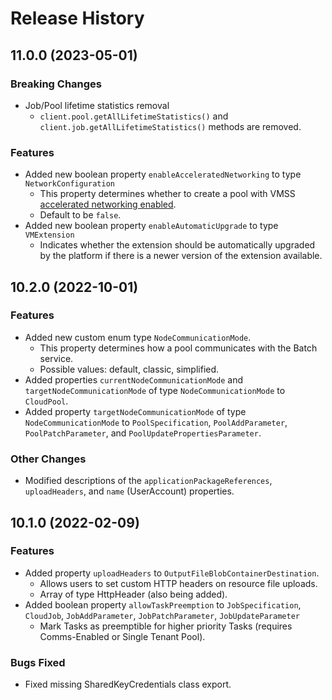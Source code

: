 # Release History

## 11.0.0 (2023-05-01)

### Breaking Changes

- Job/Pool lifetime statistics removal
  - `client.pool.getAllLifetimeStatistics()` and `client.job.getAllLifetimeStatistics()` methods are removed.

### Features

- Added new boolean property `enableAcceleratedNetworking` to type `NetworkConfiguration`
  - This property determines whether to create a pool with VMSS [accelerated networking enabled](https://learn.microsoft.com/azure/virtual-network/accelerated-networking-overview).
  - Default to be `false`.
- Added new boolean property `enableAutomaticUpgrade` to type `VMExtension`
  - Indicates whether the extension should be automatically upgraded by the platform if there is a newer version of the extension available.

## 10.2.0 (2022-10-01)

### Features

- Added new custom enum type `NodeCommunicationMode`.
  - This property determines how a pool communicates with the Batch service.
  - Possible values: default, classic, simplified.
- Added properties `currentNodeCommunicationMode` and `targetNodeCommunicationMode` of type `NodeCommunicationMode` to `CloudPool`.
- Added property `targetNodeCommunicationMode` of type `NodeCommunicationMode` to `PoolSpecification`, `PoolAddParameter`, `PoolPatchParameter`, and `PoolUpdatePropertiesParameter`.

### Other Changes

- Modified descriptions of the `applicationPackageReferences`, `uploadHeaders`, and `name` (UserAccount) properties.

## 10.1.0 (2022-02-09)

### Features

- Added property `uploadHeaders` to `OutputFileBlobContainerDestination`.
  - Allows users to set custom HTTP headers on resource file uploads.
  - Array of type HttpHeader (also being added).
- Added boolean property `allowTaskPreemption` to `JobSpecification`, `CloudJob`, `JobAddParameter`, `JobPatchParameter`, `JobUpdateParameter`
  - Mark Tasks as preemptible for higher priority Tasks (requires Comms-Enabled or Single Tenant Pool).

### Bugs Fixed

- Fixed missing SharedKeyCredentials class export.
